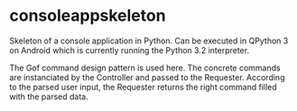 # consoleappskeleton
Skeleton of a console application in Python. Can be executed in QPython 3 on Android which is currently running the Python 3.2 interpreter.

The Gof command design pattern is used here. The concrete commands are instanciated by the Controller and passed to the Requester. According to the parsed user input, the Requester returns the right command filled with the parsed data.

